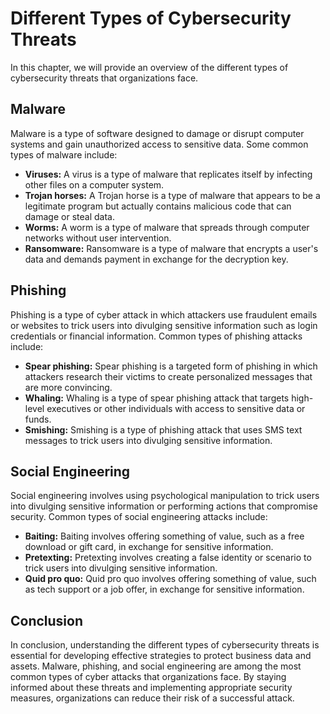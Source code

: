 # Different Types of Cybersecurity Threats

In this chapter, we will provide an overview of the different types of cybersecurity threats that organizations face.

Malware
-------

Malware is a type of software designed to damage or disrupt computer systems and gain unauthorized access to sensitive data. Some common types of malware include:

* **Viruses:** A virus is a type of malware that replicates itself by infecting other files on a computer system.
* **Trojan horses:** A Trojan horse is a type of malware that appears to be a legitimate program but actually contains malicious code that can damage or steal data.
* **Worms:** A worm is a type of malware that spreads through computer networks without user intervention.
* **Ransomware:** Ransomware is a type of malware that encrypts a user's data and demands payment in exchange for the decryption key.

Phishing
--------

Phishing is a type of cyber attack in which attackers use fraudulent emails or websites to trick users into divulging sensitive information such as login credentials or financial information. Common types of phishing attacks include:

* **Spear phishing:** Spear phishing is a targeted form of phishing in which attackers research their victims to create personalized messages that are more convincing.
* **Whaling:** Whaling is a type of spear phishing attack that targets high-level executives or other individuals with access to sensitive data or funds.
* **Smishing:** Smishing is a type of phishing attack that uses SMS text messages to trick users into divulging sensitive information.

Social Engineering
------------------

Social engineering involves using psychological manipulation to trick users into divulging sensitive information or performing actions that compromise security. Common types of social engineering attacks include:

* **Baiting:** Baiting involves offering something of value, such as a free download or gift card, in exchange for sensitive information.
* **Pretexting:** Pretexting involves creating a false identity or scenario to trick users into divulging sensitive information.
* **Quid pro quo:** Quid pro quo involves offering something of value, such as tech support or a job offer, in exchange for sensitive information.

Conclusion
----------

In conclusion, understanding the different types of cybersecurity threats is essential for developing effective strategies to protect business data and assets. Malware, phishing, and social engineering are among the most common types of cyber attacks that organizations face. By staying informed about these threats and implementing appropriate security measures, organizations can reduce their risk of a successful attack.

